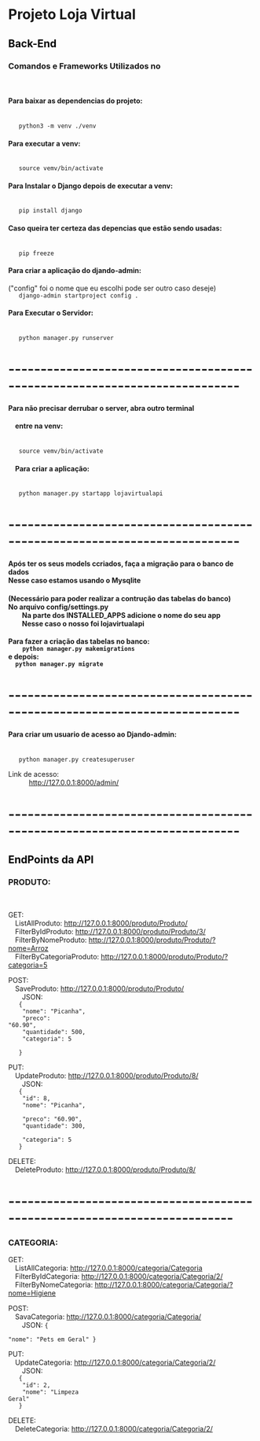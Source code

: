 <h1>Projeto Loja Virtual</h1>




<h2><font color="black">Back-End</font></h2>


<h3>Comandos e Frameworks Utilizados no</h3>
<br>
<h4>Para baixar as dependencias do projeto:</h4>
  <br><code>&emsp;&emsp;&emsp;python3 -m venv ./venv</code>

<h4>Para executar a venv:</h4>
  <br><code>&emsp;&emsp;&emsp;source vemv/bin/activate</code>


<h4>Para Instalar o Django depois de executar a venv:</h4>
  <br><code>&emsp;&emsp;&emsp;pip install django</code>

<h4>Caso queira ter certeza das depencias que estão sendo usadas:</h4>
  <br><code>&emsp;&emsp;&emsp;pip freeze</code>

<h4>Para criar a aplicação do djando-admin:</h4>
("config" foi o nome que eu escolhi pode ser outro caso deseje)
  <br><code>&emsp;&emsp;&emsp;django-admin startproject config .</code>

<h4>Para Executar o Servidor:</h4>
  <br><code>&emsp;&emsp;&emsp;python manager.py runserver</code>

# --------------------------------------------------------------------------

<h4>Para não precisar derrubar o server, abra outro terminal</h4>
<h4>&emsp;entre na venv:</h4>
  <br><code>&emsp;&emsp;&emsp;source vemv/bin/activate</code>

<h4>&emsp;Para criar a aplicação:</h4>
  <br><code>&emsp;&emsp;&emsp;python manager.py startapp lojavirtualapi</code>

# --------------------------------------------------------------------------

<h4>Após ter os seus models ccriados, faça a migração para o banco de dados
  <br>Nesse caso estamos usando o Mysqlite</h4>

<h4>(Necessário para poder realizar a contrução das tabelas do banco)
<br>No arquivo config/settings.py
  <br>&emsp;&emsp;Na parte dos INSTALLED_APPS adicione o nome do seu app
  <br>&emsp;&emsp;Nesse caso o nosso foi lojavirtualapi</h4>

<h4>Para fazer a criação das tabelas no banco:
  <br><code>&emsp;&emsp;&emsp;&emsp;python manager.py makemigrations</code>
<br>e depois:
  <br><code>&emsp;&emsp;python manager.py migrate</code></h4>

# --------------------------------------------------------------------------

<h4>Para criar um usuario de acesso ao Djando-admin:</h4>
  <br><code>&emsp;&emsp;&emsp;python manager.py createsuperuser</code>
  
  Link de acesso: 
    <br>&emsp;&emsp;&emsp;http://127.0.0.1:8000/admin/

# --------------------------------------------------------------------------

<h2><font color="black">EndPoints da API</font></h2>

<h3>PRODUTO:</h3>
<br>

GET:
  <br>&emsp;ListAllProduto: http://127.0.0.1:8000/produto/Produto/
  <br>&emsp;FilterByIdProduto: http://127.0.0.1:8000/produto/Produto/3/
  <br>&emsp;FilterByNomeProduto: http://127.0.0.1:8000/produto/Produto/?nome=Arroz
  <br>&emsp;FilterByCategoriaProduto: http://127.0.0.1:8000/produto/Produto/?categoria=5
  
POST:
  <br>&emsp;SaveProduto: http://127.0.0.1:8000/produto/Produto/
  <br>&emsp;&emsp;JSON:
  <code><br>&emsp;&emsp;&emsp;{
    <br>&emsp;&emsp;&emsp;&emsp;"nome": "Picanha",
    <br>&emsp;&emsp;&emsp;&emsp;"preco": "60.90",
    <br>&emsp;&emsp;&emsp;&emsp;"quantidade": 500,
    <br>&emsp;&emsp;&emsp;&emsp;"categoria": 5
  <br>&emsp;&emsp;&emsp;}</code>
    
PUT:
  <br>&emsp;UpdateProduto: http://127.0.0.1:8000/produto/Produto/8/
  <br>&emsp;&emsp;JSON:
  <code><br>&emsp;&emsp;&emsp;{
    <br>&emsp;&emsp;&emsp;&emsp;"id": 8,
    <br>&emsp;&emsp;&emsp;&emsp;"nome": "Picanha",
    <br>&emsp;&emsp;&emsp;&emsp;"preco": "60.90",
    <br>&emsp;&emsp;&emsp;&emsp;"quantidade": 300,
    <br>&emsp;&emsp;&emsp;&emsp;"categoria": 5
  <br>&emsp;&emsp;&emsp;}</code>
    
DELETE:
  <br>&emsp;DeleteProduto: http://127.0.0.1:8000/produto/Produto/8/
    

# -------------------------------------------------------------------------
<h3>CATEGORIA:</h3>

GET:
  <br>&emsp;ListAllCategoria: http://127.0.0.1:8000/categoria/Categoria
  <br>&emsp;FilterByIdCategoria: http://127.0.0.1:8000/categoria/Categoria/2/
  <br>&emsp;FilterByNomeCategoria: http://127.0.0.1:8000/categoria/Categoria/?nome=Higiene
  
POST:
  <br>&emsp;SavaCategoria: http://127.0.0.1:8000/categoria/Categoria/
  <br>&emsp;&emsp;JSON:
  <code>{
    <p>"nome": "Pets em Geral"
  }</code>
    
PUT:
  <br>&emsp;UpdateCategoria: http://127.0.0.1:8000/categoria/Categoria/2/
  <br>&emsp;&emsp;JSON:
  <code><br>&emsp;&emsp;&emsp;{
    <br>&emsp;&emsp;&emsp;&emsp;"id": 2,
    <br>&emsp;&emsp;&emsp;&emsp;"nome": "Limpeza Geral"
  <br>&emsp;&emsp;&emsp;}</code>
    
DELETE:
  <br>&emsp;DeleteCategoria: http://127.0.0.1:8000/categoria/Categoria/2/
  
